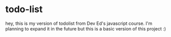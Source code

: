# todo-list
hey, this is my version of todolist from Dev Ed's javascript course. I'm planning to expand it in the future but this is a basic version of this project :)
